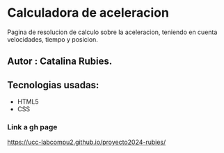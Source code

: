 # Calculadora de aceleracion
Pagina de resolucion de calculo sobre la aceleracion, teniendo en cuenta velocidades, tiempo y posicion.

## Autor : Catalina Rubies.

## Tecnologias usadas:
* HTML5
* CSS

### Link a gh page
https://ucc-labcompu2.github.io/proyecto2024-rubies/






